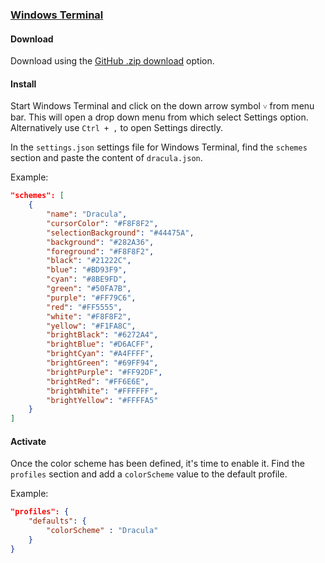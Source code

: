 ### [Windows Terminal](https://github.com/microsoft/terminal)

#### Download

Download using the [GitHub .zip download](https://github.com/dracula/windows-terminal/archive/master.zip) option.

#### Install

Start Windows Terminal and click on the down arrow symbol `˅` from menu bar. This will open a drop down menu from which select Settings option. Alternatively use `Ctrl + ,` to open Settings directly.

In the `settings.json` settings file for Windows Terminal, find the `schemes` section and paste the content of `dracula.json`.

Example:

```json
"schemes": [
    {
        "name": "Dracula",
        "cursorColor": "#F8F8F2",
        "selectionBackground": "#44475A",
        "background": "#282A36",
        "foreground": "#F8F8F2",
        "black": "#21222C",
        "blue": "#BD93F9",
        "cyan": "#8BE9FD",
        "green": "#50FA7B",
        "purple": "#FF79C6",
        "red": "#FF5555",
        "white": "#F8F8F2",
        "yellow": "#F1FA8C",
        "brightBlack": "#6272A4",
        "brightBlue": "#D6ACFF",
        "brightCyan": "#A4FFFF",
        "brightGreen": "#69FF94",
        "brightPurple": "#FF92DF",
        "brightRed": "#FF6E6E",
        "brightWhite": "#FFFFFF",
        "brightYellow": "#FFFFA5"
    }
]
```

#### Activate

Once the color scheme has been defined, it's time to enable it. Find the `profiles` section and add a `colorScheme` value to the default profile.

Example:

```json
"profiles": {
    "defaults": {
        "colorScheme" : "Dracula"
    }
}
```
